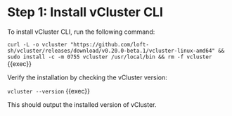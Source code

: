 # Step 1: Install vCluster CLI

To install vCluster CLI, run the following command:

`curl -L -o vcluster "https://github.com/loft-sh/vcluster/releases/download/v0.20.0-beta.1/vcluster-linux-amd64" && sudo install -c -m 0755 vcluster /usr/local/bin && rm -f vcluster` {{exec}}

Verify the installation by checking the vCluster version:

`vcluster --version` {{exec}}

This should output the installed version of vCluster.


